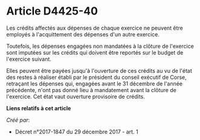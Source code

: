 # Article D4425-40

Les crédits affectés aux dépenses de chaque exercice ne peuvent être employés à l'acquittement des dépenses d'un autre
exercice.

Toutefois, les dépenses engagées non mandatées à la clôture de l'exercice sont imputées sur les crédits qui doivent être
reportés sur le budget de l'exercice suivant.

Elles peuvent être payées jusqu'à l'ouverture de ces crédits au vu de l'état des restes à réaliser établi par le président du
conseil exécutif de Corse, retraçant les dépenses qui, engagées avant le 31 décembre de l'année précédente, n'ont pas donné
lieu à mandatement avant la clôture de l'exercice. Cet état vaut ouverture provisoire de crédits.

**Liens relatifs à cet article**

_Créé par_:

  - Décret n°2017-1847 du 29 décembre 2017 - art. 1
